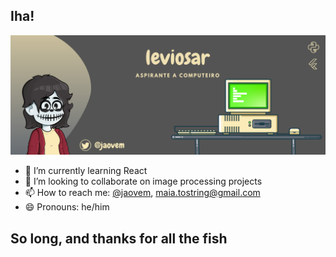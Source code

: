 ## Iha!

![cover](./background.png)

- 🌱 I’m currently learning React
- 👯 I’m looking to collaborate on image processing projects 
- 📫 How to reach me: [@jaovem](https://twitter.com/jaovem), maia.tostring@gmail.com
- 😄 Pronouns: he/him

## So long, and thanks for all the fish
